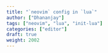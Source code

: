 ```yaml
---
title: "`neovim` config in `lua`"
author: ["Dhananjay"]
tags: ["neovim", "lua", "init-lua"]
categories: ["editor"]
draft: true
weight: 2002
---
```

